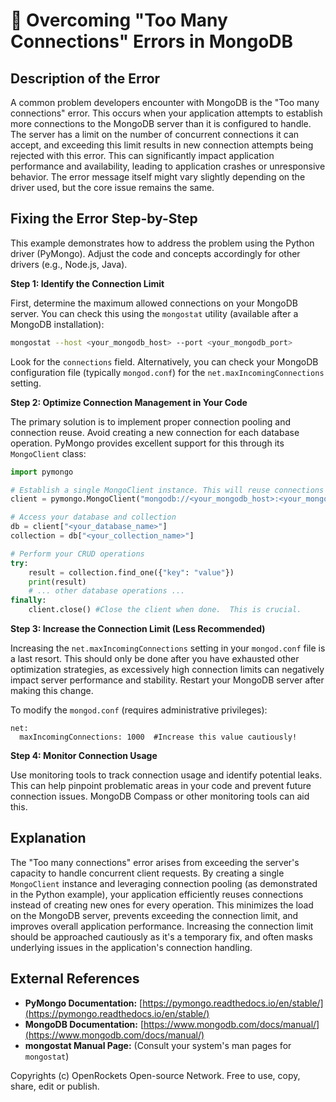 # 🐞 Overcoming "Too Many Connections" Errors in MongoDB


## Description of the Error

A common problem developers encounter with MongoDB is the "Too many connections" error. This occurs when your application attempts to establish more connections to the MongoDB server than it is configured to handle.  The server has a limit on the number of concurrent connections it can accept, and exceeding this limit results in new connection attempts being rejected with this error.  This can significantly impact application performance and availability, leading to application crashes or unresponsive behavior. The error message itself might vary slightly depending on the driver used, but the core issue remains the same.

## Fixing the Error Step-by-Step

This example demonstrates how to address the problem using the Python driver (PyMongo).  Adjust the code and concepts accordingly for other drivers (e.g., Node.js, Java).

**Step 1: Identify the Connection Limit**

First, determine the maximum allowed connections on your MongoDB server. You can check this using the `mongostat` utility (available after a MongoDB installation):

```bash
mongostat --host <your_mongodb_host> --port <your_mongodb_port>
```

Look for the `connections` field.  Alternatively, you can check your MongoDB configuration file (typically `mongod.conf`) for the `net.maxIncomingConnections` setting.

**Step 2:  Optimize Connection Management in Your Code**

The primary solution is to implement proper connection pooling and connection reuse. Avoid creating a new connection for each database operation. PyMongo provides excellent support for this through its `MongoClient` class:

```python
import pymongo

# Establish a single MongoClient instance. This will reuse connections from the pool.
client = pymongo.MongoClient("mongodb://<your_mongodb_host>:<your_mongodb_port>/<your_database_name>")

# Access your database and collection
db = client["<your_database_name>"]
collection = db["<your_collection_name>"]

# Perform your CRUD operations
try:
    result = collection.find_one({"key": "value"})
    print(result)
    # ... other database operations ...
finally:
    client.close() #Close the client when done.  This is crucial.
```


**Step 3: Increase the Connection Limit (Less Recommended)**

Increasing the `net.maxIncomingConnections` setting in your `mongod.conf` file is a last resort. This should only be done after you have exhausted other optimization strategies, as excessively high connection limits can negatively impact server performance and stability.  Restart your MongoDB server after making this change.

To modify the `mongod.conf` (requires administrative privileges):

```
net:
  maxIncomingConnections: 1000  #Increase this value cautiously!
```


**Step 4: Monitor Connection Usage**

Use monitoring tools to track connection usage and identify potential leaks.  This can help pinpoint problematic areas in your code and prevent future connection issues. MongoDB Compass or other monitoring tools can aid this.


## Explanation

The "Too many connections" error arises from exceeding the server's capacity to handle concurrent client requests.  By creating a single `MongoClient` instance and leveraging connection pooling (as demonstrated in the Python example), your application efficiently reuses connections instead of creating new ones for every operation.  This minimizes the load on the MongoDB server, prevents exceeding the connection limit, and improves overall application performance.  Increasing the connection limit should be approached cautiously as it's a temporary fix, and often masks underlying issues in the application's connection handling.


## External References

* **PyMongo Documentation:** [https://pymongo.readthedocs.io/en/stable/](https://pymongo.readthedocs.io/en/stable/)
* **MongoDB Documentation:** [https://www.mongodb.com/docs/manual/](https://www.mongodb.com/docs/manual/)
* **mongostat Manual Page:** (Consult your system's man pages for `mongostat`)


Copyrights (c) OpenRockets Open-source Network. Free to use, copy, share, edit or publish.

